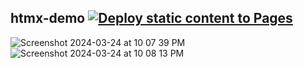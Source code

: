 ## htmx-demo&nbsp;[![Deploy static content to Pages](https://github.com/sudo-self/htmx-demo/actions/workflows/static.yml/badge.svg)](https://github.com/sudo-self/htmx-demo/actions/workflows/static.yml)
![Screenshot 2024-03-24 at 10 07 39 PM](https://github.com/sudo-self/htmx-demo/assets/119916323/2d522693-7565-4d76-a9f9-17ccda92720b)
![Screenshot 2024-03-24 at 10 08 13 PM](https://github.com/sudo-self/htmx-demo/assets/119916323/7fef1e85-0409-45ea-b2fa-8c1f5007d17d)

